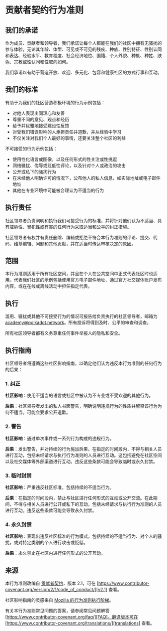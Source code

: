 # 贡献者契约行为准则

## 我们的承诺

作为成员、贡献者和领导者，我们承诺让每个人都能在我们的社区中拥有无骚扰的参与体验，无论其年龄、体型、可见或不可见的残疾、种族、性别特征、性别认同和表达、经验水平、教育程度、社会经济地位、国籍、个人外貌、种族、种姓、肤色、宗教或性认同和性取向如何。

我们承诺以有助于营造开放、欢迎、多元化、包容和健康社区的方式行事和互动。

## 我们的标准

有助于为我们的社区营造积极环境的行为示例包括：

- 对他人表现出同理心和友善
- 尊重不同的意见、观点和经历
- 给予并优雅地接受建设性反馈
- 对受我们错误影响的人承担责任并道歉，并从经验中学习
- 不仅关注对我们个人最好的事情，还要关注整个社区的利益

不可接受的行为示例包括：

- 使用性化语言或图像，以及任何形式的性关注或性挑逗
- 网络骚扰、侮辱或贬低性评论，以及针对个人或政治的攻击
- 公开或私下的骚扰行为
- 在未经他人明确许可的情况下，公布他人的私人信息，如实际地址或电子邮件地址
- 其他在专业环境中可能被合理认为不适当的行为

## 执行责任

社区领导者负责阐明和执行我们可接受行为的标准，并将针对他们认为不适当、具有威胁性、冒犯性或有害的任何行为采取适当和公平的纠正措施。

社区领导者有权并有责任删除、编辑或拒绝不符合本行为准则的评论、提交、代码、维基编辑、问题和其他贡献，并在适当时传达审核决定的原因。

## 范围

本行为准则适用于所有社区空间，并且在个人在公共空间中正式代表社区时也适用。代表我们社区的示例包括使用官方电子邮件地址、通过官方社交媒体账户发布内容，或在在线或离线活动中担任指定代表。

## 执行

滥用、骚扰或其他不可接受行为的情况可报告给负责执行的社区领导者，邮箱为 [academy@polkadot.network](mailto:academy@polkadot.network)。所有投诉将得到及时、公平的审查和调查。

所有社区领导者都有义务尊重任何事件举报人的隐私和安全。

## 执行指南

社区领导者将遵循这些社区影响指南，以确定他们认为违反本行为准则的任何行为的后果：

### 1. 纠正

**社区影响**：使用不适当的语言或社区中被认为不专业或不受欢迎的其他行为。

**后果**：社区领导者发出的私人书面警告，明确说明违规行为的性质并解释该行为为何不适当。可能会要求公开道歉。

### 2. 警告

**社区影响**：通过单次事件或一系列行为构成的违规行为。

**后果**：发出警告，并对持续的行为施加后果。在指定的时间段内，不得与相关人员进行互动，包括未经请求与执行行为准则的人员进行互动。这包括避免在社区空间以及社交媒体等外部渠道进行互动。违反这些条款可能会导致临时或永久封禁。

### 3. 临时封禁

**社区影响**：严重违反社区标准，包括持续的不适当行为。

**后果**：在指定的时间段内，禁止与社区进行任何形式的互动或公开交流。在此期间，不得与相关人员进行公开或私下的互动，包括未经请求与执行行为准则的人员进行互动。违反这些条款可能会导致永久封禁。

### 4. 永久封禁

**社区影响**：表现出违反社区标准的行为模式，包括持续的不适当行为、对个人的骚扰，或对特定类别的个人进行攻击或贬低。

**后果**：永久禁止在社区内进行任何形式的公开互动。

## 来源

本行为准则改编自 [贡献者契约][homepage]，版本 2.1，可在 [https://www.contributor-covenant.org/version/2/1/code_of_conduct/][v2.1] 查看。

社区影响指南的灵感来自 [Mozilla 的行为准则执行阶梯][Mozilla CoC]。

有关本行为准则常见问题的答案，请参阅常见问题解答 [https://www.contributor-covenant.org/faq/][FAQ]。翻译版本可在 [https://www.contributor-covenant.org/translations/][translations] 查看。

[homepage]: https://www.contributor-covenant.org/
[v2.1]: https://www.contributor-covenant.org/version/2/1/code_of_conduct/
[Mozilla CoC]: https://github.com/mozilla/inclusion
[FAQ]: https://www.contributor-covenant.org/faq/
[translations]: https://www.contributor-covenant.org/translations/